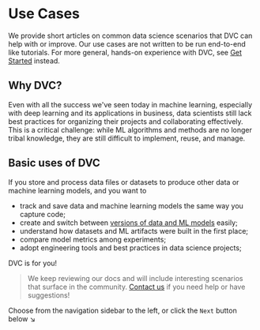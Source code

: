# Use Cases

We provide short articles on common data science scenarios that DVC can help
with or improve. Our use cases are not written to be run end-to-end like
tutorials. For more general, hands-on experience with DVC, see
[Get Started](/doc/start) instead.

## Why DVC?

Even with all the success we've seen today in machine learning, especially with
deep learning and its applications in business, data scientists still lack best
practices for organizing their projects and collaborating effectively. This is a
critical challenge: while ML algorithms and methods are no longer tribal
knowledge, they are still difficult to implement, reuse, and manage.

## Basic uses of DVC

If you store and process data files or datasets to produce other data or machine
learning models, and you want to

- track and save data and machine learning models the same way you capture code;
- create and switch between
  [versions of data and ML models](/doc/use-cases/versioning-data-and-models)
  easily;
- understand how datasets and ML artifacts were built in the first place;
- compare model metrics among <abbr>experiments</abbr>;
- adopt engineering tools and best practices in data science projects;

DVC is for you!

> We keep reviewing our docs and will include interesting scenarios that surface
> in the community. [Contact us](/support) if you need help or have suggestions!

Choose from the navigation sidebar to the left, or click the `Next` button below
↘
